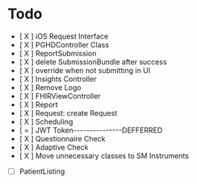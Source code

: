 #  Todo

- [ X ] iOS Request Interface
- [ X ] PGHDController Class
- [ X ] ReportSubmission
- [ X ] delete SubmissionBundle after success
- [ X ] override when not submitting in UI
- [ X ] Insights Controller
- [ X ] Remove Logo
- [ X ] FHIRViewController
- [ X ] Report
- [ X ] Request: create Request
- [ X ] Scheduling 
- [ = ] JWT Token---------------DEFFERRED
- [ X ] Questionnaire Check
- [ X ] Adaptive Check
- [ X ] Move unnecessary classes to SM Instruments
- [   ] PatientListing

